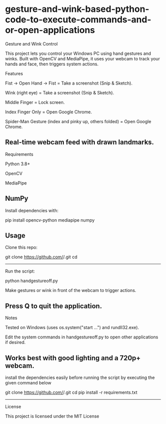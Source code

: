 # gesture-and-wink-based-python-code-to-execute-commands-and-or-open-applications
Gesture and Wink Control

This project lets you control your Windows PC using hand gestures and winks. Built with OpenCV and MediaPipe, it uses your webcam to track your hands and face, then triggers system actions.

Features

Fist → Open Hand → Fist = Take a screenshot (Snip & Sketch).

Wink (right eye) = Take a screenshot (Snip & Sketch).

Middle Finger = Lock screen.

Index Finger Only = Open Google Chrome.

Spider-Man Gesture (index and pinky up, others folded) = Open Google Chrome.

Real-time webcam feed with drawn landmarks.
--------------------------------------------------------------------------------------------------------------------
Requirements

Python 3.8+

OpenCV

MediaPipe

NumPy
-------------------------------------------------------------------------------------------------------------------
Install dependencies with:

pip install opencv-python mediapipe numpy

Usage
---------------------------------------------------------------------------------------------------------------------
Clone this repo:

git clone https://github.com/<your-username>/<your-repo>.git
cd <your-repo>

--------------------------------------------------------------------------------------------------------------------
Run the script:

python handgestureoff.py


Make gestures or wink in front of the webcam to trigger actions.

Press Q to quit the application.
----------------------------------------------------------------------------------------------------------------------
Notes

Tested on Windows (uses os.system("start ...") and rundll32.exe).

Edit the system commands in handgestureoff.py to open other applications if desired.

Works best with good lighting and a 720p+ webcam.
----------------------------------------------------------------------------------------------------------------------
install the dependencies easily before running the script by executing the given command below

git clone https://github.com/<your-username>/<your-repo>.git
cd <your-repo>
pip install -r requirements.txt

---------------------------------------------------------------------------------------------------------------------
License

This project is licensed under the MIT License
